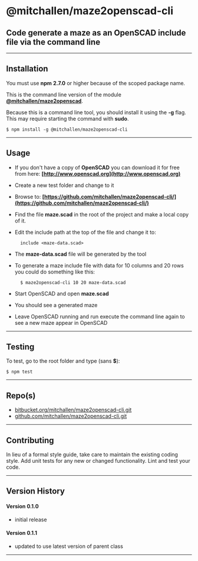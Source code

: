 
@mitchallen/maze2openscad-cli
==
Code generate a maze as an OpenSCAD include file via the command line
--
* * *
## Installation

You must use __npm__ __2.7.0__ or higher because of the scoped package name.

This is the command line version of the module __[@mitchallen/maze2openscad](https://www.npmjs.com/package/@mitchallen/maze2openscad)__.

Because this is a command line tool, you should install it using the __-g__ flag. This may require starting the command with __sudo__.

    $ npm install -g @mitchallen/maze2openscad-cli
  
* * *

## Usage

* If you don't have a copy of __OpenSCAD__ you can download it for free from here: __[http://www.openscad.org](http://www.openscad.org)__
* Create a new test folder and change to it
* Browse to: __[https://github.com/mitchallen/maze2openscad-cli/](https://github.com/mitchallen/maze2openscad-cli/)__
* Find the file __maze.scad__ in the root of the project and make a local copy of it.
* Edit the include path at the top of the file and change it to:

        include <maze-data.scad>
      
* The __maze-data.scad__ file will be generated by the tool  
* To generate a maze include file with data for 10 columns and 20 rows you could do something like this:

        $ maze2openscad-cli 10 20 maze-data.scad
        
* Start OpenSCAD and open __maze.scad__
* You should see a generated maze
* Leave OpenSCAD running and run execute the command line again to see a new maze appear in OpenSCAD

* * *

## Testing

To test, go to the root folder and type (sans __$__):

    $ npm test
   
* * *
 
## Repo(s)

* [bitbucket.org/mitchallen/maze2openscad-cli.git](https://bitbucket.org/mitchallen/maze2openscad-cli.git)
* [github.com/mitchallen/maze2openscad-cli.git](https://github.com/mitchallen/maze2openscad-cli.git)

* * *

## Contributing

In lieu of a formal style guide, take care to maintain the existing coding style.
Add unit tests for any new or changed functionality. Lint and test your code.

* * *

## Version History

#### Version 0.1.0 

* initial release

#### Version 0.1.1 

* updated to use latest version of parent class

* * *
